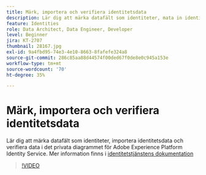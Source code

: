 ```yaml
---
title: Märk, importera och verifiera identitetsdata
description: Lär dig att märka datafält som identiteter, mata in identitetsdata och verifiera data i det privata diagrammet för Adobe Experience Platform Identity Service.
feature: Identities
role: Data Architect, Data Engineer, Developer
level: Beginner
jira: KT-2707
thumbnail: 28167.jpg
exl-id: 9a4fbd95-74e3-4e10-8663-8fafefe324a8
source-git-commit: 286c85aa88d44574f00ded67f0de8e0c945a153e
workflow-type: tm+mt
source-wordcount: '70'
ht-degree: 35%

---
```


# Märk, importera och verifiera identitetsdata

Lär dig att märka datafält som identiteter, importera identitetsdata och verifiera data i det privata diagrammet för Adobe Experience Platform Identity Service. Mer information finns i [identitetstjänstens dokumentation](https://experienceleague.adobe.com/docs/experience-platform/identity/home.html?lang=sv)

>[!VIDEO](https://video.tv.adobe.com/v/28167?learn=on&enablevpops)
